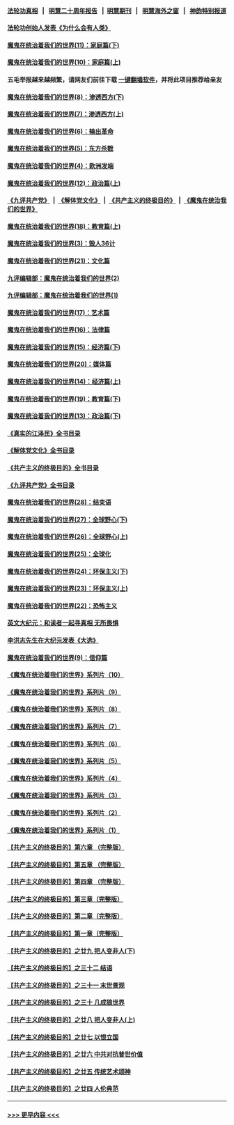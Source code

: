 #### [法轮功真相](https://github.com/gfw-breaker/truth/blob/master/README.md?t=0) &nbsp;&nbsp;|&nbsp;&nbsp; [明慧二十周年报告](https://github.com/gfw-breaker/mh-reports/blob/master/README.md?t=0) &nbsp;&nbsp;|&nbsp;&nbsp;[明慧期刊](https://github.com/gfw-breaker/mh-qikan) &nbsp;&nbsp;|&nbsp;&nbsp; [明慧海外之窗](https://github.com/gfw-breaker/mh-news/blob/master/README.md?t=0) &nbsp;&nbsp;|&nbsp;&nbsp; [神韵特别报道](https://github.com/gfw-breaker/mh-news/blob/master/shenyun.md?t=0)
#### [法轮功创始人发表《为什么会有人类》](../pages/nsc422/n13912117.md?t=02091544) 
#### [魔鬼在统治着我们的世界(11)：家庭篇(下)](../pages/nsc422/n10440961.md?t=02091544) 
#### [魔鬼在统治着我们的世界(10)：家庭篇(上)](../pages/nsc422/n10435448.md?t=02091544) 
#### 五毛举报越来越频繁，请网友们前往下载 [一键翻墙软件](https://github.com/gfw-breaker/ssr-accounts)，并将此项目推荐给亲友
#### [魔鬼在统治着我们的世界(8)：渗透西方(下)](../pages/nsc422/n10429603.md?t=02091544) 
#### [魔鬼在统治着我们的世界(7)：渗透西方(上)](../pages/nsc422/n10426013.md?t=02091544) 
#### [魔鬼在统治着我们的世界(6)：输出革命](../pages/nsc422/n10421536.md?t=02091544) 
#### [魔鬼在统治着我们的世界(5)：东方杀戮](../pages/nsc422/n10417707.md?t=02091544) 
#### [魔鬼在统治着我们的世界(4)：欧洲发端](../pages/nsc422/n10414890.md?t=02091544) 
#### [魔鬼在统治着我们的世界(12)：政治篇(上)](../pages/nsc422/n10444576.md?t=02091544) 
#### [《九评共产党》](https://github.com/begood0513/9ping.md/blob/master/README.md) &nbsp;|&nbsp; [《解体党文化》](../../../../jtdwh.md/blob/master/README.md)  &nbsp;|&nbsp; [《共产主义的终极目的》](../../../../gczydzjmd.md/blob/master/README.md) &nbsp;|&nbsp; [《魔鬼在统治我们的世界》](../../../../mgztzwmdsj.md/blob/master/README.md) 
#### [魔鬼在统治着我们的世界(18)：教育篇(上)](../pages/nsc422/n10526970.md?t=02091544) 
#### [魔鬼在统治着我们的世界(3)：毁人36计](../pages/nsc422/n10411583.md?t=02091544) 
#### [魔鬼在统治着我们的世界(21)：文化篇](../pages/nsc422/n10597706.md?t=02091544) 
#### [九评编辑部：魔鬼在统治着我们的世界(2)](../pages/nsc422/n10410036.md?t=02091544) 
#### [九评编辑部：魔鬼在统治着我们的世界(1)](../pages/nsc422/n10406825.md?t=02091544) 
#### [魔鬼在统治着我们的世界(17)：艺术篇](../pages/nsc422/n10499093.md?t=02091544) 
#### [魔鬼在统治着我们的世界(16)：法律篇](../pages/nsc422/n10485969.md?t=02091544) 
#### [魔鬼在统治着我们的世界(15)：经济篇(下)](../pages/nsc422/n10469975.md?t=02091544) 
#### [魔鬼在统治着我们的世界(20)：媒体篇](../pages/nsc422/n10586579.md?t=02091544) 
#### [魔鬼在统治着我们的世界(14)：经济篇(上)](../pages/nsc422/n10457370.md?t=02091544) 
#### [魔鬼在统治着我们的世界(19)：教育篇(下)](../pages/nsc422/n10564808.md?t=02091544) 
#### [魔鬼在统治着我们的世界(13)：政治篇(下)](../pages/nsc422/n10448270.md?t=02091544) 
#### [《真实的江泽民》全书目录](../pages/nsc422/n13721399.md?t=02091544) 
#### [《解体党文化》全书目录](../pages/nsc422/n13721157.md?t=02091544) 
#### [《共产主义的终极目的》全书目录](../pages/nsc422/n13721048.md?t=02091544) 
#### [《九评共产党》全书目录](../pages/nsc422/n13708085.md?t=02091544) 
#### [魔鬼在统治着我们的世界(28)：结束语](../pages/nsc422/n10936246.md?t=02091544) 
#### [魔鬼在统治着我们的世界(27)：全球野心(下)](../pages/nsc422/n10928319.md?t=02091544) 
#### [魔鬼在统治着我们的世界(26)：全球野心(上)](../pages/nsc422/n10900318.md?t=02091544) 
#### [魔鬼在统治着我们的世界(25)：全球化](../pages/nsc422/n10788205.md?t=02091544) 
#### [魔鬼在统治着我们的世界(24)：环保主义(下)](../pages/nsc422/n10695307.md?t=02091544) 
#### [魔鬼在统治着我们的世界(23)：环保主义(上)](../pages/nsc422/n10688613.md?t=02091544) 
#### [魔鬼在统治着我们的世界(22)：恐怖主义](../pages/nsc422/n10614727.md?t=02091544) 
#### [英文大纪元：和读者一起寻真相 无所畏惧](../pages/nsc422/n12542027.md?t=02091544) 
#### [李洪志先生在大纪元发表《大选》](../pages/nsc422/n12534746.md?t=02091544) 
#### [魔鬼在统治着我们的世界(9)：信仰篇](../pages/nsc422/n10432159.md?t=02091544) 
#### [《魔鬼在统治着我们的世界》系列片（10）](../pages/nsc422/n12292670.md?t=02091544) 
#### [《魔鬼在统治着我们的世界》系列片（9）](../pages/nsc422/n12290859.md?t=02091544) 
#### [《魔鬼在统治着我们的世界》系列片（8）](../pages/nsc422/n12287445.md?t=02091544) 
#### [《魔鬼在统治着我们的世界》系列片（7）](../pages/nsc422/n12283425.md?t=02091544) 
#### [《魔鬼在统治着我们的世界》系列片（6）](../pages/nsc422/n12282314.md?t=02091544) 
#### [《魔鬼在统治着我们的世界》系列片（5）](../pages/nsc422/n12281419.md?t=02091544) 
#### [《魔鬼在统治着我们的世界》系列片（4）](../pages/nsc422/n12274024.md?t=02091544) 
#### [《魔鬼在统治着我们的世界》系列片（3）](../pages/nsc422/n12271322.md?t=02091544) 
#### [《魔鬼在统治着我们的世界》系列片（2）](../pages/nsc422/n12269049.md?t=02091544) 
#### [《魔鬼在统治着我们的世界》系列片（1）](../pages/nsc422/n12267575.md?t=02091544) 
#### [【共产主义的终极目的】第六章 （完整版）](../pages/nsc422/n11428913.md?t=02091544) 
#### [【共产主义的终极目的】第五章 （完整版）](../pages/nsc422/n11428912.md?t=02091544) 
#### [【共产主义的终极目的】第四章 （完整版）](../pages/nsc422/n11428907.md?t=02091544) 
#### [【共产主义的终极目的】第三章（完整版）](../pages/nsc422/n11428848.md?t=02091544) 
#### [【共产主义的终极目的】第二章（完整版）](../pages/nsc422/n11428831.md?t=02091544) 
#### [【共产主义的终极目的】第一章（完整版）](../pages/nsc422/n11417651.md?t=02091544) 
#### [【共产主义的终极目的】之廿九 把人变非人(下)](../pages/nsc422/n11344140.md?t=02091544) 
#### [【共产主义的终极目的】之三十二 结语](../pages/nsc422/n11360535.md?t=02091544) 
#### [【共产主义的终极目的】之三十一 末世景观](../pages/nsc422/n11351129.md?t=02091544) 
#### [【共产主义的终极目的】之三十 几成狼世界](../pages/nsc422/n11348280.md?t=02091544) 
#### [【共产主义的终极目的】之廿八 把人变非人(上)](../pages/nsc422/n11340492.md?t=02091544) 
#### [【共产主义的终极目的】之廿七 以恨立国](../pages/nsc422/n11336944.md?t=02091544) 
#### [【共产主义的终极目的】之廿六 中共对抗普世价值](../pages/nsc422/n11324785.md?t=02091544) 
#### [【共产主义的终极目的】之廿五 传统艺术颂神](../pages/nsc422/n11296396.md?t=02091544) 
#### [【共产主义的终极目的】之廿四 人伦典范](../pages/nsc422/n11296397.md?t=02091544) 

----
#### [ >>> 更早内容 <<< ](../indexes/nsc422-earlier.md)
